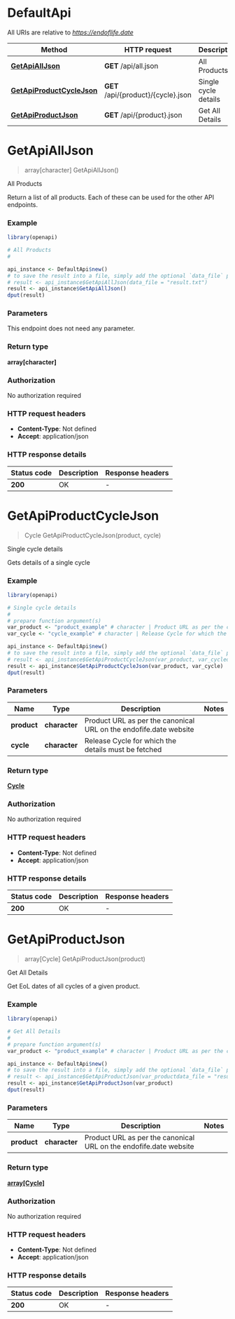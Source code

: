 # DefaultApi

All URIs are relative to *https://endoflife.date*

Method | HTTP request | Description
------------- | ------------- | -------------
[**GetApiAllJson**](DefaultApi.md#GetApiAllJson) | **GET** /api/all.json | All Products
[**GetApiProductCycleJson**](DefaultApi.md#GetApiProductCycleJson) | **GET** /api/{product}/{cycle}.json | Single cycle details
[**GetApiProductJson**](DefaultApi.md#GetApiProductJson) | **GET** /api/{product}.json | Get All Details


# **GetApiAllJson**
> array[character] GetApiAllJson()

All Products

Return a list of all products. Each of these can be used for the other API endpoints.

### Example
```R
library(openapi)

# All Products
#

api_instance <- DefaultApi$new()
# to save the result into a file, simply add the optional `data_file` parameter, e.g.
# result <- api_instance$GetApiAllJson(data_file = "result.txt")
result <- api_instance$GetApiAllJson()
dput(result)
```

### Parameters
This endpoint does not need any parameter.

### Return type

**array[character]**

### Authorization

No authorization required

### HTTP request headers

 - **Content-Type**: Not defined
 - **Accept**: application/json

### HTTP response details
| Status code | Description | Response headers |
|-------------|-------------|------------------|
| **200** | OK |  -  |

# **GetApiProductCycleJson**
> Cycle GetApiProductCycleJson(product, cycle)

Single cycle details

Gets details of a single cycle

### Example
```R
library(openapi)

# Single cycle details
#
# prepare function argument(s)
var_product <- "product_example" # character | Product URL as per the canonical URL on the endofife.date website
var_cycle <- "cycle_example" # character | Release Cycle for which the details must be fetched

api_instance <- DefaultApi$new()
# to save the result into a file, simply add the optional `data_file` parameter, e.g.
# result <- api_instance$GetApiProductCycleJson(var_product, var_cycledata_file = "result.txt")
result <- api_instance$GetApiProductCycleJson(var_product, var_cycle)
dput(result)
```

### Parameters

Name | Type | Description  | Notes
------------- | ------------- | ------------- | -------------
 **product** | **character**| Product URL as per the canonical URL on the endofife.date website | 
 **cycle** | **character**| Release Cycle for which the details must be fetched | 

### Return type

[**Cycle**](cycle.md)

### Authorization

No authorization required

### HTTP request headers

 - **Content-Type**: Not defined
 - **Accept**: application/json

### HTTP response details
| Status code | Description | Response headers |
|-------------|-------------|------------------|
| **200** | OK |  -  |

# **GetApiProductJson**
> array[Cycle] GetApiProductJson(product)

Get All Details

Get EoL dates of all cycles of a given product.

### Example
```R
library(openapi)

# Get All Details
#
# prepare function argument(s)
var_product <- "product_example" # character | Product URL as per the canonical URL on the endofife.date website

api_instance <- DefaultApi$new()
# to save the result into a file, simply add the optional `data_file` parameter, e.g.
# result <- api_instance$GetApiProductJson(var_productdata_file = "result.txt")
result <- api_instance$GetApiProductJson(var_product)
dput(result)
```

### Parameters

Name | Type | Description  | Notes
------------- | ------------- | ------------- | -------------
 **product** | **character**| Product URL as per the canonical URL on the endofife.date website | 

### Return type

[**array[Cycle]**](cycle.md)

### Authorization

No authorization required

### HTTP request headers

 - **Content-Type**: Not defined
 - **Accept**: application/json

### HTTP response details
| Status code | Description | Response headers |
|-------------|-------------|------------------|
| **200** | OK |  -  |

